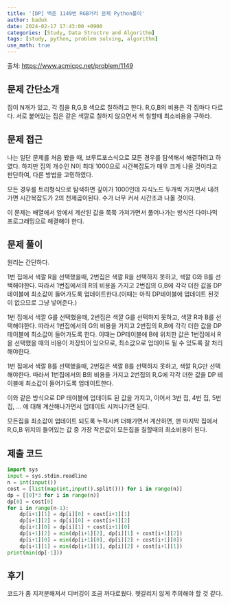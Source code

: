 ```yaml
---
title: '[DP] 백준 1149번 RGB거리 문제 Python풀이'
author: baduk
date: 2024-02-17 17:43:00 +0900
categories: [Study, Data Structre and Algorithm]
tags: [study, python, problem solving, algorithm]
use_math: true
---
```

출처:
<https://www.acmicpc.net/problem/1149>

## 문제 간단소개
집이 N개가 있고, 각 집을 R,G,B 색으로 칠하려고 한다. R,G,B의 비용은 각 집마다 다르다. 서로 붙어있는 집은 같은 색깔로 칠하지 않으면서 색 칠할때 최소비용을 구하라.

## 문제 접근
나는 일단 문제를 처음 봤을 때, 브루트포스식으로 모든 경우를 탐색해서 해결하려고 하였다. 하지만 집의 개수인 N이 최대 1000으로 시간복잡도가 매우 크게 나올 것이라고 판단하여, 다른 방법을 고민하였다.

모든 경우를 트리형식으로 탐색하면 깊이가 1000인데 자식노드 두개씩 가지면서 내려가면 시간복잡도가 2의 천제곱이된다. 수가 너무 커서 시간초과 나올 것이다.

이 문제는 배열에서 앞에서 계산된 값을 쭉쭉 가져가면서 풀어나가는 방식인 다이나믹 프로그래밍으로 해결해야 한다.

## 문제 풀이
원리는 간단하다.

1번 집에서 색깔 R을 선택했을때, 2번집은 색깔 R을 선택하지 못하고, 색깔 G와 B를 선택해야한다. 따라서 1번집에서의 R의 비용을 가지고 2번집의 G,B에 각각 더한 값을 DP 테이블에 최소값이 들어가도록 업데이트한다.(이때는 아직 DP테이블에 업데이트 된것이 없으므로 그냥 넣어준다.)

1번 집에서 색깔 G를 선택했을때, 2번집은 색깔 G를 선택하지 못하고, 색깔 R과 B를 선택해야한다. 따라서 1번집에서의 G의 비용을 가지고 2번집의 R,B에 각각 더한 값을 DP 테이블에 최소값이 들어가도록 한다. 이때는 DP테이블에 B에 위치한 값은 1번집에서 R을 선택했을 때의 비용이 저장되어 있으므로, 최소값으로 업데이트 될 수 있도록 잘 처리해야한다.

1번 집에서 색깔 B를 선택했을때, 2번집은 색깔 B를 선택하지 못하고, 색깔 R,G만 선택해야한다. 따라서 1번집에서의 B의 비용을 가지고 2번집의 R,G에 각각 더한 값을 DP 테이블에 최소값이 들어가도록 업데이트한다.

이와 같은 방식으로 DP 테이블에 업데이트 된 값을 가지고, 이어서 3번 집, 4번 집, 5번 집, ... 에 대해 계산해나가면서 업데이트 시켜나가면 된다.

모든집을 최소값이 업데이트 되도록 누적시켜 더해가면서 계산하면, 맨 마지막 집에서 R,G,B 위치의 들어있는 값 중 가장 작은값이 모든집을 칠할때의 최소비용이 된다.

## 제출 코드
```python
import sys
input = sys.stdin.readline
n = int(input())
cost = [list(map(int,input().split())) for i in range(n)]
dp = [[0]*3 for i in range(n)]
dp[0] = cost[0]
for i in range(n-1):
    dp[i+1][1] = dp[i][0] + cost[i+1][1]
    dp[i+1][2] = dp[i][0] + cost[i+1][2]
    dp[i+1][0] = dp[i][1] + cost[i+1][0]
    dp[i+1][2] = min(dp[i+1][2], dp[i][1] + cost[i+1][2])
    dp[i+1][0] = min(dp[i+1][0], dp[i][2] + cost[i+1][0])
    dp[i+1][1] = min(dp[i+1][1], dp[i][2] + cost[i+1][1])
print(min(dp[-1]))
```

## 후기
코드가 좀 지저분해져서 디버깅이 조금 까다로웠다. 헷갈리지 않게 주의해야 할 것 같다.